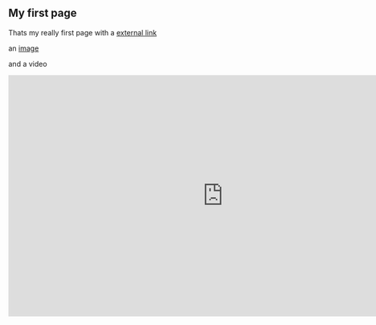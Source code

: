 ## My first page

Thats my really first page with a [external link](http://pokemonshowdown.com/)

an 
[image](https://s-media-cache-ak0.pinimg.com/564x/05/95/74/059574341622b08e32e99662b48096c5.jpg)

and a video
<iframe width="854" height="480" src="https://www.youtube.com/embed/r4L3HSm2-AM" frameborder="0" allowfullscreen></iframe>
